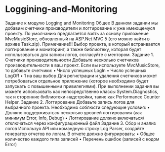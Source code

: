 # Loggining-and-Monitoring
Задание к модулю Logging and Monitoring
Общее
В данном задании мы добавим счетчики производители и логгирование к уже имеющемуся проекту. По умолчанию предлагается взять за основу приложение MvcMusicStore, обновленный на ASP.Net MVC 5 (его можно найти в архиве Task.zip).
Примечание!!! Выбор проекта, в который встраивается логгирование и мониторинг, а также библиотеку, которая будет использоваться для записи логов, согласуйте с ментором.
Задание 1. Счетчики производительности
Добавьте несколько счетчиков производительности в ваш проект.
Если вы используете MvcMusicStore, то добавьте счетчики:
•	Число успешных LogIn 
•	Число успешных LogOff
•	1 на ваш выбор
Для регистрации и удаления счетчиков может потребоваться отдельное приложение (которое необходимо будет запускать с повышенными привилегиями).
При выполнении задания вы можете использовать как непосредственно классы System.Diagnostics, так и сторонние библиотеки-надстройки, такие как Performance Counter Helper.
Задание 2. Логгирование
Добавьте запись логов для выбранного проекта. Необходимо соблюсти следующие условия:
•	Должно поддерживаться несколько уровней логгирования (как минимум Error, Info, Debug)
•	Логгирование должно включаться/отключаться через конфигурационный файл
Задание 3. Сбор и анализ логов
Используя API или командную строку Log Parser, создайте генератор отчетов по логам. В отчете должно фигурировать:
•	Общее количество каждого типа записей
•	Перечень ошибок (записей с кодом Error)

